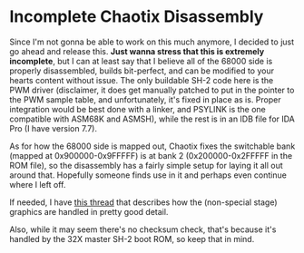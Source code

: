 # Incomplete Chaotix Disassembly

Since I'm not gonna be able to work on this much anymore, I decided to just go ahead and release this. **Just wanna stress that this is extremely incomplete**, but I can at least say that I believe all of the 68000 side is properly disassembled, builds bit-perfect, and can be modified to your hearts content without issue. The only buildable SH-2 code here is the PWM driver (disclaimer, it does get manually patched to put in the pointer to the PWM sample table, and unfortunately, it's fixed in place as is. Proper integration would be best done with a linker, and PSYLINK is the one compatible with ASM68K and ASMSH), while the rest is in an IDB file for IDA Pro (I have version 7.7).

As for how the 68000 side is mapped out, Chaotix fixes the switchable bank (mapped at 0x900000-0x9FFFFF) is at bank 2 (0x200000-0x2FFFFF in the ROM file), so the disassembly has a fairly simple setup for laying it all out around that. Hopefully someone finds use in it and perhaps even continue where I left off.

If needed, I have [this thread](https://forums.sonicretro.org/index.php?threads/chaotixs-32x-graphics-drawing-system.42122/) that describes how the (non-special stage) graphics are handled in pretty good detail.

Also, while it may seem there's no checksum check, that's because it's handled by the 32X master SH-2 boot ROM, so keep that in mind.
